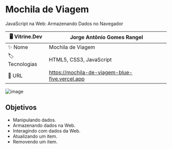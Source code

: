 # Mochila de Viagem

JavaScript na Web: Armazenando Dados no Navegador

| 🖥️ Vitrine.Dev |  Jorge Antônio Gomes Rangel   |
| -------------  | --- |
| :sparkles: Nome        | Mochila de Viagem
| :label: Tecnologias | HTML5, CSS3, JavaScript
| :rocket: URL         |  https://mochila-de-viagem-blue-five.vercel.app

<!-- Inserir imagem com a #vitrinedev ao final do link -->
![image](https://github.com/JorgeRangell/Mochila-de-Viagem/assets/101427212/d038b462-80d2-421f-b929-ba3d97c1b492#vitrinedev)


## Objetivos

* Manipulando dados.
* Armazenando dados na Web.
* Interagindo com dados da Web.
* Atualizando um item.
* Removendo um item.
